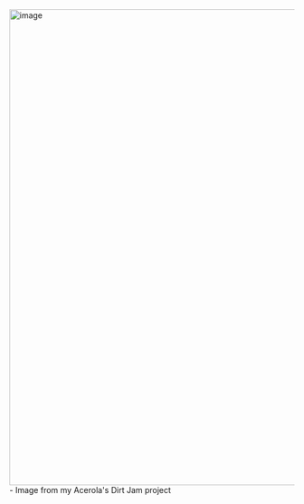 <img width="1600" height="840" alt="image" src="https://github.com/user-attachments/assets/607a46d2-b715-4f91-bf44-7bb6ee806f39" />
 - Image from my Acerola's Dirt Jam project
